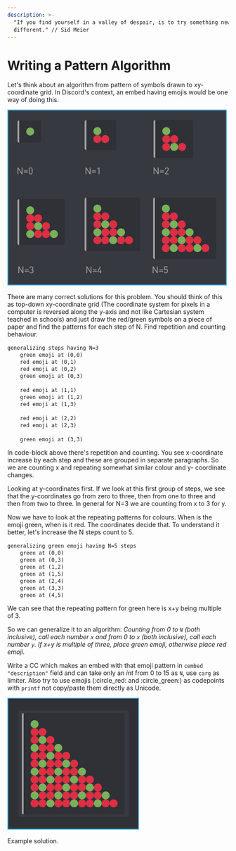 ```yaml
---
description: >-
  "If you find yourself in a valley of despair, is to try something new and
  different." // Sid Meier
---
```


# Writing a Pattern Algorithm

Let's think about an algorithm from pattern of symbols drawn to xy-coordinate grid. In Discord's context, an embed having emojis would be one way of doing this.

![The output of the algorithm for N=0 to N=5.](../../.gitbook/assets/patternofemojis.png)

There are many correct solutions for this problem. You should think of this as top-down xy-coordinate grid \(The coordinate system for pixels in a computer is reversed along the y-axis and not like Cartesian system teached in schools\) and just draw the red/green symbols on a piece of paper and find the patterns for each step of N. Find repetition and counting behaviour.

```text
generalizing steps having N=3
    green emoji at (0,0)
    red emoji at (0,1)
    red emoji at (0,2)
    green emoji at (0,3)

    red emoji at (1,1)
    green emoji at (1,2)
    red emoji at (1,3)

    red emoji at (2,2)
    red emoji at (2,3)

    green emoji at (3,3)
```

In code-block above there's repetition and counting. You see x-coordinate increase by each step and these are grouped in separate paragraphs. So we are counting x and repeating somewhat similar colour and y- coordinate changes.

Looking at y-coordinates first. If we look at this first group of steps, we see that the y-coordinates go from zero to three, then from one to three and then from two to three. In general for N=3 we are counting from x to 3 for y.

Now we have to look at the repeating patterns for colours. When is the emoji green, when is it red. The coordinates decide that. To understand it better, let's increase the N steps count to 5.

```text
generalizing green emoji having N=5 steps
    green at (0,0)
    green at (0,3)
    green at (1,2)
    green at (1,5)
    green at (2,4)
    green at (3,3)
    green at (4,5)
```

We can see that the repeating pattern for green here is x+y being multiple of 3.

So we can generalize it to an algorithm: _Counting from 0 to `N` \(both inclusive\), call each number `x` and from 0 to `x` \(both inclusive\), call each number `y`. If x+y is multiple of three, place green emoji, otherwise place red emoji._

Write a CC which makes an embed with that emoji pattern in `cembed` `"description"` field and can take only an _int_ from 0 to 15 as `N`, use `carg` as limiter. Also try to use emojis \(:circle\_red: and :circle\_green:\) as codepoints with `printf` not copy/paste them directly as Unicode.

![If N=10 this should be returned.](../../.gitbook/assets/patternofemojis_n10.png)

Example solution.

